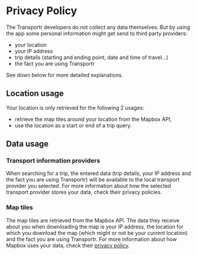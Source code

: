 # Privacy Policy

The Transportr developers do not collect any data themselves. But by using the app some personal information might get send to third party providers:

- your location
- your IP address
- trip details (starting and ending point, date and time of travel...)
- the fact you are using Transportr

See down below for more detailed explanations.


## Location usage

Your location is only retrieved for the following 2 usages:

- retrieve the map tiles around your location from the Mapbox API,
- use the location as a start or end of a trip query.

## Data usage

### Transport information providers

When searching for a trip, the entered data (trip details, your IP address and the fact you are using Transportr) will be available to the local transport provider you selected. For more information about how the selected transport provider stores your data, check their privacy policies.

### Map tiles

The map tiles are retrieved from the Mapbox API. The data they receive about you when downloading the map is your IP address, the location for which you download the map (which might or not be your current location) and the fact you are using Transportr. For more information about how Mapbox uses your data, check their [privacy policy](https://www.mapbox.com/legal/privacy).
